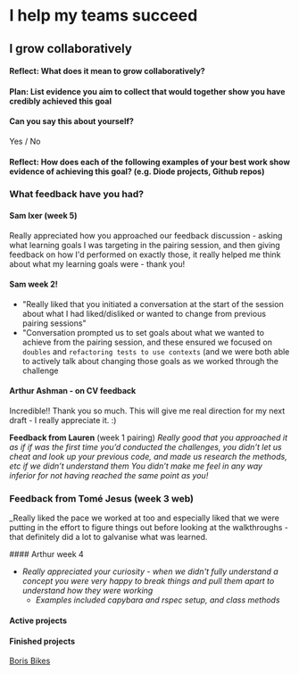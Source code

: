 # I help my teams succeed

## I grow collaboratively

#### Reflect: What does it mean to grow collaboratively?




#### Plan: List evidence you aim to collect that would together show you have credibly achieved this goal




#### Can you say this about yourself? 

Yes / No


#### Reflect: How does each of the following examples of your best work show evidence of achieving this goal? (e.g. Diode projects, Github repos)




### What feedback have you had?

#### Sam Ixer (week 5)

Really appreciated how you approached our feedback discussion - asking what learning goals I was targeting in the pairing session, and then giving feedback on how I'd performed on exactly those, it really helped me think about what my learning goals were - thank you!



#### Sam week 2! 
- "Really liked that you initiated a conversation at the start of the session about what I had liked/disliked or wanted to change from previous pairing sessions"
- "Conversation prompted us to set goals about what we wanted to achieve from the pairing session, and these ensured we focused on `doubles` and `refactoring tests to use contexts` (and we were both able to actively talk about changing those goals as we worked through the challenge


#### Arthur Ashman - on CV feedback
Incredible!! Thank you so much. This will give me real direction for my next draft - I really appreciate it. :)


**Feedback from Lauren** (week 1 pairing)
_Really good that you approached it as if if was the first time you’d conducted the challenges, you didn’t let us cheat and look up your previous code, and made us research the methods, etc if we didn’t understand them_
_You didn’t make me feel in any way inferior for not having reached the same point as you!_

### Feedback from Tomé Jesus (week 3 web)
_Really liked the pace we worked at too and especially liked that we were putting in the effort to figure things out before looking at the walkthroughs - that definitely did a lot to galvanise what was learned.

#### Arthur week 4
- _Really appreciated your curiosity - when we didn't fully understand a concept you were very happy to break things and pull them apart to understand how they were working_
  - _Examples included capybara and rspec setup, and class methods_


#### Active projects



#### Finished projects

[Boris Bikes]()